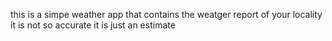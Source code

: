 this is a simpe weather app that contains the weatger report of your locality
it is not so accurate it is just an estimate
